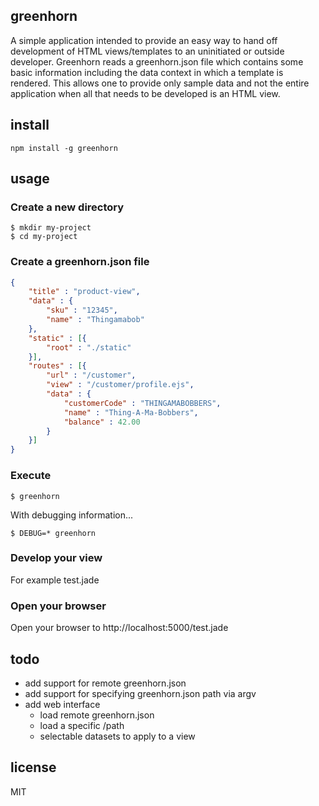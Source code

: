 greenhorn
---------

A simple application intended to provide an easy way to hand off development of HTML views/templates
to an uninitiated or outside developer. Greenhorn reads a greenhorn.json file which contains some basic
information including the data context in which a template is rendered. This allows one to provide only
sample data and not the entire application when all that needs to be developed is an HTML view.

install
-------

```shell
npm install -g greenhorn
```

usage
-----

### Create a new directory

```shell
$ mkdir my-project
$ cd my-project
```

### Create a greenhorn.json file

```json
{
	"title" : "product-view",
	"data" : {
		"sku" : "12345",
		"name" : "Thingamabob"
	},
	"static" : [{
		"root" : "./static"
	}],
	"routes" : [{
		"url" : "/customer",
		"view" : "/customer/profile.ejs",
		"data" : {
			"customerCode" : "THINGAMABOBBERS",
			"name" : "Thing-A-Ma-Bobbers",
			"balance" : 42.00
		}
	}]
}
```

### Execute

```shell
$ greenhorn
```
With debugging information...
```shell
$ DEBUG=* greenhorn
```

### Develop your view

For example test.jade

### Open your browser

Open your browser to http://localhost:5000/test.jade


todo
----

* add support for remote greenhorn.json
* add support for specifying greenhorn.json path via argv
* add web interface
	* load remote greenhorn.json
	* load a specific /path
	* selectable datasets to apply to a view

license
-------

MIT

